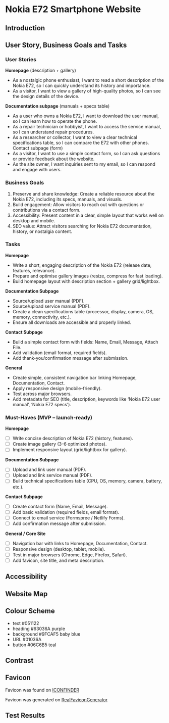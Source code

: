 # Nokia E72 Smartphone Website

## Introduction

## User Story, Business Goals and Tasks

### User Stories

**Homepage** (description + gallery)
- As a nostalgic phone enthusiast, I want to read a short description of the Nokia E72, so I can quickly understand its history and importance.
- As a visitor, I want to view a gallery of high-quality photos, so I can see the design details of the device.

**Documentation subpage** (manuals + specs table)
- As a user who owns a Nokia E72, I want to download the user manual, so I can learn how to operate the phone.
- As a repair technician or hobbyist, I want to access the service manual, so I can understand repair procedures.
- As a researcher or collector, I want to view a clear technical specifications table, so I can compare the E72 with other phones.
Contact subpage (form)
- As a visitor, I want to use a simple contact form, so I can ask questions or provide feedback about the website.
- As the site owner, I want inquiries sent to my email, so I can respond and engage with users.
 
### Business Goals

1.	Preserve and share knowledge: Create a reliable resource about the Nokia E72, including its specs, manuals, and visuals.
2.	Build engagement: Allow visitors to reach out with questions or contributions via a contact form.
3.	Accessibility: Present content in a clear, simple layout that works well on desktop and mobile.
4.	SEO value: Attract visitors searching for Nokia E72 documentation, history, or nostalgia content.

### Tasks

**Homepage**
- Write a short, engaging description of the Nokia E72 (release date, features, relevance).
- Prepare and optimise gallery images (resize, compress for fast loading).
- Build homepage layout with description section + gallery grid/lightbox.

**Documentation Subpage**
- Source/upload user manual (PDF).
- Source/upload service manual (PDF).
- Create a clean specifications table (processor, display, camera, OS, memory, connectivity, etc.).
- Ensure all downloads are accessible and properly linked.

**Contact Subpage**
- Build a simple contact form with fields: Name, Email, Message, Attach File.
- Add validation (email format, required fields).
- Add thank-you/confirmation message after submission.

**General**
- Create simple, consistent navigation bar linking Homepage, Documentation, Contact.
- Apply responsive design (mobile-friendly).
- Test across major browsers.
- Add metadata for SEO (title, description, keywords like ‘Nokia E72 user manual’, ‘Nokia E72 specs’).

### Must-Haves (MVP – launch-ready)

**Homepage**
- [ ] Write concise description of Nokia E72 (history, features).
- [ ] Create image gallery (3–6 optimized photos).
- [ ] Implement responsive layout (grid/lightbox for gallery).

**Documentation Subpage**
- [ ] Upload and link user manual (PDF).
- [ ] Upload and link service manual (PDF).
- [ ] Build technical specifications table (CPU, OS, memory, camera, battery, etc.).

**Contact Subpage**
- [ ] Create contact form (Name, Email, Message).
- [ ] Add basic validation (required fields, email format).
- [ ] Connect to email service (Formspree / Netlify Forms).
- [ ] Add confirmation message after submission.

**General / Core Site**
- [ ] Navigation bar with links to Homepage, Documentation, Contact.
- [ ] Responsive design (desktop, tablet, mobile).
- [ ] Test in major browsers (Chrome, Edge, Firefox, Safari).
- [ ] Add favicon, site title, and meta description.

## Accessibility

## Website Map

## Colour Scheme

- text #051122
- heading #63036A purple
- background #9FCAF5 baby blue
- URL #01036A 
- button #06C6B5 teal

## Contrast

## Favicon

Favicon was found on [ICONFINDER](https://www.iconfinder.com/search?q=nokia)

Favicon was generated on [RealFaviconGenerator](https://realfavicongenerator.net) 

## Test Results